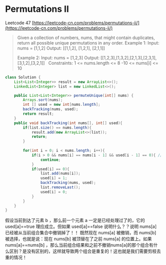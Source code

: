 # Permutations II



Leetcode 47
[https://leetcode-cn.com/problems/permutations-ii/](https://leetcode-cn.com/problems/permutations-ii/)
> Given a collection of numbers, nums, that might contain duplicates, return all possible unique permutations in any order.
> Example 1:
> Input: nums = [1,1,2]
> Output:
> [[1,1,2],
>  [1,2,1],
>  [2,1,1]]
> 
> Example 2:
> Input: nums = [1,2,3]
> Output: [[1,2,3],[1,3,2],[2,1,3],[2,3,1],[3,1,2],[3,2,1]]
>  
> Constraints:
> 1 <= nums.length <= 8
> -10 <= nums[i] <= 10



```java
class Solution {
    List<List<Integer>> result = new ArrayList<>();
    LinkedList<Integer> list = new LinkedList<>();

    public List<List<Integer>> permuteUnique(int[] nums) {
        Arrays.sort(nums);
        int [] used = new int[nums.length];
        backTracking(nums, used);
        return result;
    }
    public void backTracking(int nums[], int[] used){
        if(list.size() == nums.length){ 
            result.add(new ArrayList<>(list));
            return;
        }
       
        for(int i = 0; i < nums.length; i++){
            if(i > 0 && nums[i] == nums[i - 1] && used[i - 1] == 0){ // cut
                continue;
            }
            if(used[i] == 0){
                list.add(nums[i]); 
                used[i] = 1;       
                backTracking(nums, used);
                list.removeLast();
                used[i] = 0;
            }      
        }
    }
}
```
假设当前到达了元素 b ，那么前一个元素 a 一定是已经处理过了的，它的 used[a]==true 理应成立。但如果 used[a]==false 说明什么？？说明 nums[a] 已经被从当前组合集合中撤销掉了！！
既然现在 nums[a] 被撤销，而 nums[b] 被选择，也就是说：现在 nums[b] 被顶替在了之前 nums[a] 的位置上。如果 nums[a]==nums[b] ，那么当前组合结果和之前不撤销nums[a]的那个组合有什么区别？是没有区别的，这样就导致两个组合是重复的！这也就是我们需要剪枝去重的情况！

